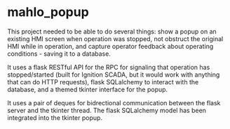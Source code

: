 # mahlo_popup

This project needed to be able to do several things: show a popup on an existing HMI screen when operation was stopped, not obstruct the original HMI while in operation, and capture operator feedback about operating conditions - saving it to a database.

It uses a flask RESTful API for the RPC for signaling that operation has stopped/started (built for Ignition SCADA, but it would work with anything that can do HTTP requests), flask SQLalchemy to interact with the database, and a themed tkinter interface for the popup.

It uses a pair of deques for bidrectional communication between the flask server and the tkinter thread. The flask SQLalchemy model has been integrated into the tkinter popup.
